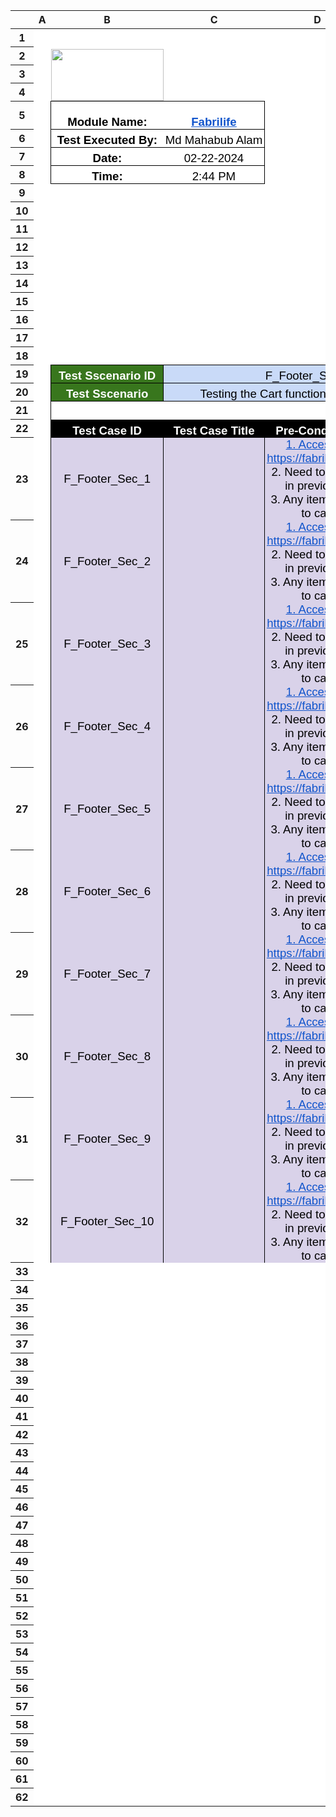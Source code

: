 <meta http-equiv="Content-Type" content="text/html; charset=utf-8"><link type="text/css" rel="stylesheet" href="resources/sheet.css" >
<style type="text/css">.ritz .waffle a { color: inherit; }.ritz .waffle .s13{border-bottom:1px SOLID #000000;border-right:1px SOLID #000000;background-color:#ffffff;text-align:center;font-weight:bold;color:#000000;font-family:'Arial';font-size:14pt;vertical-align:bottom;white-space:nowrap;direction:ltr;padding:0px 3px 0px 3px;}.ritz .waffle .s2{background-color:#ffffff;text-align:center;font-weight:bold;color:#ffffff;font-family:'Arial';font-size:14pt;vertical-align:bottom;white-space:nowrap;direction:ltr;padding:0px 3px 0px 3px;}.ritz .waffle .s17{border-right:1px SOLID #000000;background-color:#ffffff;text-align:center;color:#000000;font-family:'Arial';font-size:10pt;vertical-align:bottom;white-space:nowrap;direction:ltr;padding:0px 3px 0px 3px;}.ritz .waffle .s9{border-bottom:1px SOLID #000000;background-color:#ffffff;text-align:center;font-weight:bold;color:#000000;font-family:'Arial';font-size:14pt;vertical-align:bottom;white-space:nowrap;direction:ltr;padding:0px 3px 0px 3px;}.ritz .waffle .s6{border-bottom:1px SOLID #000000;background-color:#ffffff;text-align:center;color:#000000;font-family:'Arial';font-size:14pt;vertical-align:bottom;white-space:nowrap;direction:ltr;padding:0px 3px 0px 3px;}.ritz .waffle .s0{background-color:#ffffff;text-align:center;color:#000000;font-family:'Arial';font-size:14pt;vertical-align:middle;white-space:normal;overflow:hidden;word-wrap:break-word;direction:ltr;padding:0px 3px 0px 3px;}.ritz .waffle .s20{border-bottom:1px SOLID #000000;border-right:1px SOLID #000000;background-color:#38761d;text-align:center;font-weight:bold;color:#ffffff;font-family:'Arial';font-size:14pt;vertical-align:bottom;white-space:nowrap;direction:ltr;padding:0px 3px 0px 3px;}.ritz .waffle .s8{border-right:1px SOLID #000000;background-color:#ffffff;text-align:center;color:#000000;font-family:'Arial';font-size:14pt;vertical-align:middle;white-space:normal;overflow:hidden;word-wrap:break-word;direction:ltr;padding:0px 3px 0px 3px;}.ritz .waffle .s24{border-right:1px SOLID #000000;background-color:#d9ead3;text-align:center;font-weight:bold;color:#000000;font-family:'Arial';font-size:14pt;vertical-align:middle;white-space:normal;overflow:hidden;word-wrap:break-word;direction:ltr;padding:0px 3px 0px 3px;}.ritz .waffle .s12{border-bottom:1px SOLID #000000;border-right:1px SOLID #000000;background-color:#ffffff;text-align:center;font-weight:bold;color:#000000;font-family:'Arial';font-size:14pt;vertical-align:bottom;white-space:normal;overflow:hidden;word-wrap:break-word;direction:ltr;padding:0px 3px 0px 3px;}.ritz .waffle .s14{border-bottom:1px SOLID #000000;border-right:1px SOLID #000000;background-color:#ffffff;text-align:center;color:#000000;font-family:'Arial';font-size:14pt;vertical-align:bottom;white-space:nowrap;direction:ltr;padding:0px 3px 0px 3px;}.ritz .waffle .s23{border-right:1px SOLID #000000;background-color:#d9d2e9;text-align:center;color:#000000;font-family:'Arial';font-size:14pt;vertical-align:middle;white-space:normal;overflow:hidden;word-wrap:break-word;direction:ltr;padding:0px 3px 0px 3px;}.ritz .waffle .s3{background-color:#ffffff;text-align:center;font-weight:bold;color:#000000;font-family:'Arial';font-size:14pt;vertical-align:bottom;white-space:nowrap;direction:ltr;padding:0px 3px 0px 3px;}.ritz .waffle .s7{background-color:#ffffff;text-align:center;font-weight:bold;color:#ffffff;font-family:'Arial';font-size:14pt;vertical-align:middle;white-space:nowrap;direction:ltr;padding:0px 3px 0px 3px;}.ritz .waffle .s15{border-bottom:1px SOLID #000000;border-right:1px SOLID #000000;background-color:#00ff00;text-align:center;font-weight:bold;color:#000000;font-family:'Arial';font-size:14pt;vertical-align:bottom;white-space:nowrap;direction:ltr;padding:0px 3px 0px 3px;}.ritz .waffle .s18{background-color:#ffffff;text-align:center;color:#000000;font-family:'Arial';font-size:10pt;vertical-align:bottom;white-space:nowrap;direction:ltr;padding:0px 3px 0px 3px;}.ritz .waffle .s22{border-right:1px SOLID #000000;background-color:#000000;text-align:center;font-weight:bold;color:#ffffff;font-family:'Arial';font-size:14pt;vertical-align:bottom;white-space:nowrap;direction:ltr;padding:0px 3px 0px 3px;}.ritz .waffle .s5{background-color:#ffffff;text-align:center;color:#000000;font-family:'Arial';font-size:14pt;vertical-align:bottom;white-space:nowrap;direction:ltr;padding:0px 3px 0px 3px;}.ritz .waffle .s19{border-bottom:1px SOLID #000000;background-color:#ffffff;text-align:center;color:#000000;font-family:'Arial';font-size:10pt;vertical-align:bottom;white-space:nowrap;direction:ltr;padding:0px 3px 0px 3px;}.ritz .waffle .s11{border-right:1px SOLID #000000;background-color:#ffffff;text-align:center;color:#000000;font-family:'Arial';font-size:14pt;vertical-align:bottom;white-space:nowrap;direction:ltr;padding:0px 3px 0px 3px;}.ritz .waffle .s16{border-bottom:1px SOLID #000000;border-right:1px SOLID #000000;background-color:#e06666;text-align:center;font-weight:bold;color:#000000;font-family:'Arial';font-size:14pt;vertical-align:bottom;white-space:nowrap;direction:ltr;padding:0px 3px 0px 3px;}.ritz .waffle .s4{background-color:#ffffff;text-align:center;font-weight:bold;color:#000000;font-family:'Arial';font-size:14pt;vertical-align:middle;white-space:nowrap;direction:ltr;padding:0px 3px 0px 3px;}.ritz .waffle .s25{background-color:#ffffff;text-align:center;color:#000000;font-family:'Arial';font-size:14pt;vertical-align:middle;white-space:nowrap;direction:ltr;padding:0px 3px 0px 3px;}.ritz .waffle .s1{border-bottom:1px SOLID #000000;background-color:#ffffff;text-align:center;font-weight:bold;color:#ffffff;font-family:'Arial';font-size:14pt;vertical-align:bottom;white-space:nowrap;direction:ltr;padding:0;}.ritz .waffle .s21{border-bottom:1px SOLID #000000;border-right:1px SOLID #000000;background-color:#c9daf8;text-align:center;color:#000000;font-family:'Arial';font-size:14pt;vertical-align:bottom;white-space:nowrap;direction:ltr;padding:0px 3px 0px 3px;}.ritz .waffle .s10{border-bottom:1px SOLID #000000;border-right:1px SOLID #000000;background-color:#ffffff;text-align:center;font-weight:bold;text-decoration:underline;-webkit-text-decoration-skip:none;text-decoration-skip-ink:none;color:#1155cc;font-family:'Arial';font-size:14pt;vertical-align:bottom;white-space:nowrap;direction:ltr;padding:0px 3px 0px 3px;}</style><div class="ritz grid-container" dir="ltr"><table class="waffle" cellspacing="0" cellpadding="0"><thead><tr><th class="row-header freezebar-origin-ltr"></th><th id="1188619317C0" style="width:46px;" class="column-headers-background">A</th><th id="1188619317C1" style="width:180px;" class="column-headers-background">B</th><th id="1188619317C2" style="width:167px;" class="column-headers-background">C</th><th id="1188619317C3" style="width:178px;" class="column-headers-background">D</th><th id="1188619317C4" style="width:163px;" class="column-headers-background">E</th><th id="1188619317C5" style="width:281px;" class="column-headers-background">F</th><th id="1188619317C6" style="width:245px;" class="column-headers-background">G</th><th id="1188619317C7" style="width:176px;" class="column-headers-background">H</th><th id="1188619317C8" style="width:191px;" class="column-headers-background">I</th><th id="1188619317C9" style="width:262px;" class="column-headers-background">J</th><th id="1188619317C10" style="width:214px;" class="column-headers-background">K</th><th id="1188619317C11" style="width:100px;" class="column-headers-background">L</th><th id="1188619317C12" style="width:100px;" class="column-headers-background">M</th><th id="1188619317C13" style="width:100px;" class="column-headers-background">N</th><th id="1188619317C14" style="width:100px;" class="column-headers-background">O</th><th id="1188619317C15" style="width:100px;" class="column-headers-background">P</th><th id="1188619317C16" style="width:100px;" class="column-headers-background">Q</th><th id="1188619317C17" style="width:100px;" class="column-headers-background">R</th><th id="1188619317C18" style="width:100px;" class="column-headers-background">S</th><th id="1188619317C19" style="width:100px;" class="column-headers-background">T</th><th id="1188619317C20" style="width:100px;" class="column-headers-background">U</th><th id="1188619317C21" style="width:100px;" class="column-headers-background">V</th><th id="1188619317C22" style="width:100px;" class="column-headers-background">W</th><th id="1188619317C23" style="width:100px;" class="column-headers-background">X</th><th id="1188619317C24" style="width:100px;" class="column-headers-background">Y</th><th id="1188619317C25" style="width:100px;" class="column-headers-background">Z</th><th id="1188619317C26" style="width:100px;" class="column-headers-background">AA</th></tr></thead><tbody><tr style="height: 20px"><th id="1188619317R0" style="height: 20px;" class="row-headers-background"><div class="row-header-wrapper" style="line-height: 20px">1</div></th><td class="s0" dir="ltr"></td><td class="s1" rowspan="4"><div style="width:180px;height:83px;"><img src="https://lh7-us.googleusercontent.com/sheets/APBGjhbYfZPXf52iiLozAT8v-SNE7aSSDFVTdHa4XL5W-2D2sgN8UQ1hSgPFzzWQ5dbG-y3roO--RXDCZ9hVkIn3G-kylYTtsJLq2d20fHh1OcOY8Xbkgn1zbvi-YqFP4G_zrcrr50IrR1i5QcLi6wbAw-7mqO61SjsXBF8cA88YQ7JZBj3ESA6lblLsalNI56p7kuqvGWLmzeMU74kFGQ4AUbUQGIp6dVUoPwj9AEUVL-Oog32pynoI8RcvY2CVrBEE8448N2fWoq44kMStiIfzPteQoIzd3XSn-hQGbO1_Lp7ohBYTEV3_lfewYiJ07_M6P370wxV0YELZXwZLJlNKtGikN1jXJdBglFSiO7wy1oJNNJ1tNOf_-XqmW9j72XioFem2dybiO2yItWtmhJkAaVZ7x2TlerYW-VHlxKaf4Mg1FjjknGT8VnuphEg3owf_UNQj3Xtx4UFuQng1pcLCUEO6Flw3ijyq8293nxroGOC-eom2GXgyYnHeAXDuqt2lgT_IEq1JqhX7Kq78VS0nH3IAcSfPI6Ovm_KWfGdZFMeYiAiCa7s7X5_cRMRJ7WlWx2RgFFwY-0B8U1xVVrsK5RFhNwDMXNTERhn248697Pi_ITPF0BDQ8H2WHTAwdet7p5tEW_k3qgORkOMLRcUC8nJWIiISIcKn3_o8IHWAOPbvnvUX8HC-YXjLZgK8Gn2Ok1cyCIKGyI3Wud3N-HVy3G4mf6Z8mR5ITJYizVZdETzXma9mTjeiS2ZVhqd4Ku0ITYnf_XYY92xXc5rX6oO3CMgC283Ai_fJL7iaytCMlV5q-Micp1RIekw-mYK8AT1ifUF5qyPbmbQ9ieUxf23YrxtmSrOzaQ-LLM3-sYrGqhvO_8Si94HMqRjd08BcxBWJ4hGD2mZ3ziTVFr9-AtmVCOTogb1dKLyVUimI_P4DkRJ6Wmp_WcRHuATsmXW1zZjbitqyrdDW-Kl90fTGsMuOCPoO2AWy94P47OL4esAPMHYWKS7KaHzmLlEvAW1ar7ClSjpJNlDv__YLlQrEmrOOz_-Nd6oObTY0P99aWaRHyvFx5hU22mo0B6r8fwJZFLZa3kgY=w180-h83" style="width:inherit;height:inherit;object-fit:scale-down;object-position:center bottom;"/></div></td><td class="s2" colspan="2"></td><td class="s3"></td><td class="s3"></td><td class="s3"></td><td class="s3"></td><td class="s3"></td><td class="s4"></td><td class="s4"></td><td class="s3"></td><td class="s3"></td><td class="s3"></td><td class="s3"></td><td class="s3"></td><td class="s3"></td><td class="s3"></td><td class="s3"></td><td class="s3"></td><td class="s3"></td><td class="s3"></td><td class="s3"></td><td class="s3"></td><td class="s3"></td><td class="s3"></td><td class="s3"></td></tr><tr style="height: 20px"><th id="1188619317R1" style="height: 20px;" class="row-headers-background"><div class="row-header-wrapper" style="line-height: 20px">2</div></th><td class="s0" dir="ltr"></td><td class="s3" colspan="2"></td><td class="s3"></td><td class="s3"></td><td class="s3"></td><td class="s3"></td><td class="s3"></td><td class="s4"></td><td class="s4"></td><td class="s3"></td><td class="s3"></td><td class="s3"></td><td class="s3"></td><td class="s3"></td><td class="s3"></td><td class="s3"></td><td class="s3"></td><td class="s3"></td><td class="s3"></td><td class="s3"></td><td class="s3"></td><td class="s3"></td><td class="s3"></td><td class="s3"></td><td class="s3"></td></tr><tr style="height: 20px"><th id="1188619317R2" style="height: 20px;" class="row-headers-background"><div class="row-header-wrapper" style="line-height: 20px">3</div></th><td class="s0" dir="ltr"></td><td class="s5"></td><td class="s3"></td><td class="s3"></td><td class="s3"></td><td class="s3"></td><td class="s3"></td><td class="s3"></td><td class="s4"></td><td class="s4"></td><td class="s3"></td><td class="s3"></td><td class="s3"></td><td class="s3"></td><td class="s3"></td><td class="s3"></td><td class="s3"></td><td class="s3"></td><td class="s3"></td><td class="s3"></td><td class="s3"></td><td class="s3"></td><td class="s3"></td><td class="s3"></td><td class="s3"></td><td class="s3"></td></tr><tr style="height: 20px"><th id="1188619317R3" style="height: 20px;" class="row-headers-background"><div class="row-header-wrapper" style="line-height: 20px">4</div></th><td class="s0" dir="ltr"></td><td class="s6"></td><td class="s5"></td><td class="s6"></td><td class="s6"></td><td class="s5"></td><td class="s5"></td><td class="s5"></td><td class="s7"></td><td class="s7"></td><td class="s2"></td><td class="s2"></td><td class="s2"></td><td class="s2"></td><td class="s2"></td><td class="s2"></td><td class="s2"></td><td class="s2"></td><td class="s2"></td><td class="s2"></td><td class="s2"></td><td class="s2"></td><td class="s2"></td><td class="s2"></td><td class="s2"></td><td class="s2"></td></tr><tr style="height: 20px"><th id="1188619317R4" style="height: 20px;" class="row-headers-background"><div class="row-header-wrapper" style="line-height: 20px">5</div></th><td class="s8" dir="ltr"></td><td class="s9">Module Name:</td><td class="s10" dir="ltr"><a target="_blank" href="https://fabrilife.com/">Fabrilife</a></td><td class="s11"></td><td class="s12">Test case count: </td><td class="s13" dir="ltr">10</td><td class="s5"></td><td class="s5"></td><td class="s5"></td><td class="s4"></td><td class="s4"></td><td class="s3"></td><td class="s3"></td><td class="s3"></td><td class="s3"></td><td class="s3"></td><td class="s3"></td><td class="s3"></td><td class="s3"></td><td class="s3"></td><td class="s3"></td><td class="s3"></td><td class="s3"></td><td class="s3"></td><td class="s3"></td><td class="s3"></td><td class="s3"></td></tr><tr style="height: 20px"><th id="1188619317R5" style="height: 20px;" class="row-headers-background"><div class="row-header-wrapper" style="line-height: 20px">6</div></th><td class="s8" dir="ltr"></td><td class="s9">Test Executed By: </td><td class="s14">Md Mahabub Alam</td><td class="s11"></td><td class="s13">Pass: </td><td class="s15" dir="ltr">10</td><td class="s5"></td><td class="s5"></td><td class="s5"></td><td class="s4"></td><td class="s4"></td><td class="s3"></td><td class="s3"></td><td class="s3"></td><td class="s3"></td><td class="s3"></td><td class="s3"></td><td class="s3"></td><td class="s3"></td><td class="s3"></td><td class="s3"></td><td class="s3"></td><td class="s3"></td><td class="s3"></td><td class="s3"></td><td class="s3"></td><td class="s3"></td></tr><tr style="height: 20px"><th id="1188619317R6" style="height: 20px;" class="row-headers-background"><div class="row-header-wrapper" style="line-height: 20px">7</div></th><td class="s8" dir="ltr"></td><td class="s9">Date: </td><td class="s14" dir="ltr">02-22-2024</td><td class="s11"></td><td class="s13">Fail: </td><td class="s16" dir="ltr">0</td><td class="s5"></td><td class="s5"></td><td class="s5"></td><td class="s4"></td><td class="s4"></td><td class="s3"></td><td class="s3"></td><td class="s3"></td><td class="s3"></td><td class="s3"></td><td class="s3"></td><td class="s3"></td><td class="s3"></td><td class="s3"></td><td class="s3"></td><td class="s3"></td><td class="s3"></td><td class="s3"></td><td class="s3"></td><td class="s3"></td><td class="s3"></td></tr><tr style="height: 20px"><th id="1188619317R7" style="height: 20px;" class="row-headers-background"><div class="row-header-wrapper" style="line-height: 20px">8</div></th><td class="s8" dir="ltr"></td><td class="s9">Time:</td><td class="s14" dir="ltr">2:44 PM</td><td class="s17"></td><td class="s13">Major Error:</td><td class="s13" dir="ltr">0</td><td class="s5"></td><td class="s5"></td><td class="s5"></td><td class="s4"></td><td class="s4"></td><td class="s3"></td><td class="s3"></td><td class="s3"></td><td class="s3"></td><td class="s3"></td><td class="s3"></td><td class="s3"></td><td class="s3"></td><td class="s3"></td><td class="s3"></td><td class="s3"></td><td class="s3"></td><td class="s3"></td><td class="s3"></td><td class="s3"></td><td class="s3"></td></tr><tr style="height: 20px"><th id="1188619317R8" style="height: 20px;" class="row-headers-background"><div class="row-header-wrapper" style="line-height: 20px">9</div></th><td class="s0" dir="ltr"></td><td class="s18"></td><td class="s18"></td><td class="s11"></td><td class="s13">Minor Error</td><td class="s13" dir="ltr">0</td><td class="s5"></td><td class="s5"></td><td class="s5"></td><td class="s4"></td><td class="s4"></td><td class="s3"></td><td class="s3"></td><td class="s3"></td><td class="s3"></td><td class="s3"></td><td class="s3"></td><td class="s3"></td><td class="s3"></td><td class="s3"></td><td class="s3"></td><td class="s3"></td><td class="s3"></td><td class="s3"></td><td class="s3"></td><td class="s3"></td><td class="s3"></td></tr><tr style="height: 20px"><th id="1188619317R9" style="height: 20px;" class="row-headers-background"><div class="row-header-wrapper" style="line-height: 20px">10</div></th><td class="s0" dir="ltr"></td><td class="s18"></td><td class="s18"></td><td class="s5"></td><td class="s5"></td><td class="s5"></td><td class="s5"></td><td class="s5"></td><td class="s5"></td><td class="s4"></td><td class="s4"></td><td class="s3"></td><td class="s3"></td><td class="s3"></td><td class="s3"></td><td class="s3"></td><td class="s3"></td><td class="s3"></td><td class="s3"></td><td class="s3"></td><td class="s3"></td><td class="s3"></td><td class="s3"></td><td class="s3"></td><td class="s3"></td><td class="s3"></td><td class="s3"></td></tr><tr style="height: 20px"><th id="1188619317R10" style="height: 20px;" class="row-headers-background"><div class="row-header-wrapper" style="line-height: 20px">11</div></th><td class="s0" dir="ltr"></td><td class="s18"></td><td class="s18"></td><td class="s5"></td><td class="s5"></td><td class="s5"></td><td class="s5"></td><td class="s5"></td><td class="s5"></td><td class="s4"></td><td class="s4"></td><td class="s3"></td><td class="s3"></td><td class="s3"></td><td class="s3"></td><td class="s3"></td><td class="s3"></td><td class="s3"></td><td class="s3"></td><td class="s3"></td><td class="s3"></td><td class="s3"></td><td class="s3"></td><td class="s3"></td><td class="s3"></td><td class="s3"></td><td class="s3"></td></tr><tr style="height: 20px"><th id="1188619317R11" style="height: 20px;" class="row-headers-background"><div class="row-header-wrapper" style="line-height: 20px">12</div></th><td class="s0" dir="ltr"></td><td class="s5"></td><td class="s5"></td><td class="s5"></td><td class="s5"></td><td class="s5"></td><td class="s5"></td><td class="s5"></td><td class="s5"></td><td class="s4"></td><td class="s4"></td><td class="s3"></td><td class="s3"></td><td class="s3"></td><td class="s3"></td><td class="s3"></td><td class="s3"></td><td class="s3"></td><td class="s3"></td><td class="s3"></td><td class="s3"></td><td class="s3"></td><td class="s3"></td><td class="s3"></td><td class="s3"></td><td class="s3"></td><td class="s3"></td></tr><tr style="height: 20px"><th id="1188619317R12" style="height: 20px;" class="row-headers-background"><div class="row-header-wrapper" style="line-height: 20px">13</div></th><td class="s0" dir="ltr"></td><td class="s5"></td><td class="s5"></td><td class="s5"></td><td class="s5"></td><td class="s5"></td><td class="s5"></td><td class="s5"></td><td class="s5"></td><td class="s4" dir="ltr"></td><td class="s4"></td><td class="s3"></td><td class="s3"></td><td class="s3"></td><td class="s3"></td><td class="s3"></td><td class="s3"></td><td class="s3"></td><td class="s3"></td><td class="s3"></td><td class="s3"></td><td class="s3"></td><td class="s3"></td><td class="s3"></td><td class="s3"></td><td class="s3"></td><td class="s3"></td></tr><tr style="height: 20px"><th id="1188619317R13" style="height: 20px;" class="row-headers-background"><div class="row-header-wrapper" style="line-height: 20px">14</div></th><td class="s0" dir="ltr"></td><td class="s5"></td><td class="s5"></td><td class="s5"></td><td class="s5"></td><td class="s5"></td><td class="s5"></td><td class="s5"></td><td class="s5"></td><td class="s4" dir="ltr"></td><td class="s4"></td><td class="s3"></td><td class="s3"></td><td class="s3"></td><td class="s3"></td><td class="s3"></td><td class="s3"></td><td class="s3"></td><td class="s3"></td><td class="s3"></td><td class="s3"></td><td class="s3"></td><td class="s3"></td><td class="s3"></td><td class="s3"></td><td class="s3"></td><td class="s3"></td></tr><tr style="height: 20px"><th id="1188619317R14" style="height: 20px;" class="row-headers-background"><div class="row-header-wrapper" style="line-height: 20px">15</div></th><td class="s0" dir="ltr"></td><td class="s5"></td><td class="s5"></td><td class="s5"></td><td class="s5"></td><td class="s5"></td><td class="s5"></td><td class="s5"></td><td class="s5"></td><td class="s4" dir="ltr"></td><td class="s4"></td><td class="s3"></td><td class="s3"></td><td class="s3"></td><td class="s3"></td><td class="s3"></td><td class="s3"></td><td class="s3"></td><td class="s3"></td><td class="s3"></td><td class="s3"></td><td class="s3"></td><td class="s3"></td><td class="s3"></td><td class="s3"></td><td class="s3"></td><td class="s3"></td></tr><tr style="height: 20px"><th id="1188619317R15" style="height: 20px;" class="row-headers-background"><div class="row-header-wrapper" style="line-height: 20px">16</div></th><td class="s0" dir="ltr"></td><td class="s5"></td><td class="s5"></td><td class="s5"></td><td class="s5"></td><td class="s5"></td><td class="s5"></td><td class="s5"></td><td class="s5"></td><td class="s4" dir="ltr"></td><td class="s4"></td><td class="s3"></td><td class="s3"></td><td class="s3"></td><td class="s3"></td><td class="s3"></td><td class="s3"></td><td class="s3"></td><td class="s3"></td><td class="s3"></td><td class="s3"></td><td class="s3"></td><td class="s3"></td><td class="s3"></td><td class="s3"></td><td class="s3"></td><td class="s3"></td></tr><tr style="height: 20px"><th id="1188619317R16" style="height: 20px;" class="row-headers-background"><div class="row-header-wrapper" style="line-height: 20px">17</div></th><td class="s18"></td><td class="s18"></td><td class="s18"></td><td class="s18"></td><td class="s18"></td><td class="s18"></td><td class="s18"></td><td class="s18"></td><td class="s18"></td><td class="s4" dir="ltr"></td><td class="s4"></td><td class="s3"></td><td class="s3"></td><td class="s3"></td><td class="s3"></td><td class="s3"></td><td class="s3"></td><td class="s3"></td><td class="s3"></td><td class="s3"></td><td class="s3"></td><td class="s3"></td><td class="s3"></td><td class="s3"></td><td class="s3"></td><td class="s3"></td><td class="s3"></td></tr><tr style="height: 20px"><th id="1188619317R17" style="height: 20px;" class="row-headers-background"><div class="row-header-wrapper" style="line-height: 20px">18</div></th><td class="s18"></td><td class="s19"></td><td class="s19"></td><td class="s19"></td><td class="s19"></td><td class="s18"></td><td class="s18"></td><td class="s18"></td><td class="s18"></td><td class="s4" dir="ltr"></td><td class="s4"></td><td class="s3"></td><td class="s3"></td><td class="s3"></td><td class="s3"></td><td class="s3"></td><td class="s3"></td><td class="s3"></td><td class="s3"></td><td class="s3"></td><td class="s3"></td><td class="s3"></td><td class="s3"></td><td class="s3"></td><td class="s3"></td><td class="s3"></td><td class="s3"></td></tr><tr style="height: 20px"><th id="1188619317R18" style="height: 20px;" class="row-headers-background"><div class="row-header-wrapper" style="line-height: 20px">19</div></th><td class="s17"></td><td class="s20">Test Sscenario ID</td><td class="s21" dir="ltr" colspan="3">F_Footer_Sec</td><td class="s3"></td><td class="s3"></td><td class="s3"></td><td class="s3"></td><td class="s4" dir="ltr"></td><td class="s4"></td><td class="s3"></td><td class="s3"></td><td class="s3"></td><td class="s3"></td><td class="s3"></td><td class="s3"></td><td class="s3"></td><td class="s3"></td><td class="s3"></td><td class="s3"></td><td class="s3"></td><td class="s3"></td><td class="s3"></td><td class="s3"></td><td class="s3"></td><td class="s3"></td></tr><tr style="height: 20px"><th id="1188619317R19" style="height: 20px;" class="row-headers-background"><div class="row-header-wrapper" style="line-height: 20px">20</div></th><td class="s17"></td><td class="s20">Test Sscenario </td><td class="s21" dir="ltr" colspan="3">Testing the Cart functionality of Fabrilife</td><td class="s3"></td><td class="s3"></td><td class="s3"></td><td class="s3"></td><td class="s4" dir="ltr"></td><td class="s4"></td><td class="s3"></td><td class="s3"></td><td class="s3"></td><td class="s3"></td><td class="s3"></td><td class="s3"></td><td class="s3"></td><td class="s3"></td><td class="s3"></td><td class="s3"></td><td class="s3"></td><td class="s3"></td><td class="s3"></td><td class="s3"></td><td class="s3"></td><td class="s3"></td></tr><tr style="height: 20px"><th id="1188619317R20" style="height: 20px;" class="row-headers-background"><div class="row-header-wrapper" style="line-height: 20px">21</div></th><td class="s17"></td><td class="s2"></td><td class="s3"></td><td class="s3"></td><td class="s3"></td><td class="s3"></td><td class="s3"></td><td class="s3"></td><td class="s3"></td><td class="s4" dir="ltr"></td><td class="s4"></td><td class="s3"></td><td class="s3"></td><td class="s3"></td><td class="s3"></td><td class="s3"></td><td class="s3"></td><td class="s3"></td><td class="s3"></td><td class="s3"></td><td class="s3"></td><td class="s3"></td><td class="s3"></td><td class="s3"></td><td class="s3"></td><td class="s3"></td><td class="s3"></td></tr><tr style="height: 20px"><th id="1188619317R21" style="height: 20px;" class="row-headers-background"><div class="row-header-wrapper" style="line-height: 20px">22</div></th><td class="s17"></td><td class="s22">Test Case ID</td><td class="s22" dir="ltr">Test Case Title</td><td class="s22">Pre-Conditions</td><td class="s22">Test Data</td><td class="s22">Steps</td><td class="s22">Expected Result</td><td class="s22">Actual Result</td><td class="s22">Test Result</td><td class="s4" dir="ltr"></td><td class="s0"></td><td class="s0"></td><td class="s0"></td><td class="s0"></td><td class="s0"></td><td class="s0"></td><td class="s0"></td><td class="s0"></td><td class="s0"></td><td class="s0"></td><td class="s0"></td><td class="s0"></td><td class="s0"></td><td class="s0"></td><td class="s0"></td><td class="s0"></td><td class="s0"></td></tr><tr style="height: 20px"><th id="1188619317R22" style="height: 20px;" class="row-headers-background"><div class="row-header-wrapper" style="line-height: 20px">23</div></th><td class="s17"></td><td class="s23" dir="ltr">F_Footer_Sec_1</td><td class="s23" dir="ltr"></td><td class="s23" dir="ltr"><span style="text-decoration:underline;-webkit-text-decoration-skip:none;text-decoration-skip-ink:none;color:#1155cc;"><a target="_blank" href="https://fabrilife.com/">1. Access to https://fabrilife.com/</a></span><br>2. Need to logged in previously<br>3. Any item added to cart</td><td class="s23" dir="ltr"></td><td class="s23" dir="ltr"></td><td class="s23" dir="ltr"></td><td class="s23" dir="ltr">As Expected result </td><td class="s24">Pass</td><td class="s4" dir="ltr"></td><td class="s4" dir="ltr"></td><td class="s3"></td><td class="s3"></td><td class="s3"></td><td class="s3"></td><td class="s3"></td><td class="s3"></td><td class="s3"></td><td class="s3"></td><td class="s3"></td><td class="s3"></td><td class="s3"></td><td class="s3"></td><td class="s3"></td><td class="s3"></td><td class="s3"></td><td class="s3"></td></tr><tr style="height: 19px"><th id="1188619317R23" style="height: 19px;" class="row-headers-background"><div class="row-header-wrapper" style="line-height: 19px">24</div></th><td class="s17"></td><td class="s23" dir="ltr">F_Footer_Sec_2</td><td class="s23" dir="ltr"></td><td class="s23" dir="ltr"><span style="text-decoration:underline;-webkit-text-decoration-skip:none;text-decoration-skip-ink:none;color:#1155cc;"><a target="_blank" href="https://fabrilife.com/">1. Access to https://fabrilife.com/</a></span><br>2. Need to logged in previously<br>3. Any item added to cart</td><td class="s23" dir="ltr"></td><td class="s23" dir="ltr"></td><td class="s23" dir="ltr"></td><td class="s23" dir="ltr">As Expected result </td><td class="s24">Pass</td><td class="s4" dir="ltr"></td><td class="s25" dir="ltr"></td><td class="s18"></td><td class="s18"></td><td class="s18"></td><td class="s18"></td><td class="s18"></td><td class="s18"></td><td class="s18"></td><td class="s18"></td><td class="s18"></td><td class="s18"></td><td class="s18"></td><td class="s18"></td><td class="s18"></td><td class="s18"></td><td class="s18"></td><td class="s18"></td></tr><tr style="height: 20px"><th id="1188619317R24" style="height: 20px;" class="row-headers-background"><div class="row-header-wrapper" style="line-height: 20px">25</div></th><td class="s17"></td><td class="s23" dir="ltr">F_Footer_Sec_3</td><td class="s23" dir="ltr"></td><td class="s23" dir="ltr"><span style="text-decoration:underline;-webkit-text-decoration-skip:none;text-decoration-skip-ink:none;color:#1155cc;"><a target="_blank" href="https://fabrilife.com/">1. Access to https://fabrilife.com/</a></span><br>2. Need to logged in previously<br>3. Any item added to cart</td><td class="s23" dir="ltr"></td><td class="s23" dir="ltr"></td><td class="s23" dir="ltr"></td><td class="s23" dir="ltr">As Expected result </td><td class="s24">Pass</td><td class="s4" dir="ltr"></td><td class="s4" dir="ltr"></td><td class="s3"></td><td class="s3"></td><td class="s3"></td><td class="s3"></td><td class="s3"></td><td class="s3"></td><td class="s3"></td><td class="s3"></td><td class="s3"></td><td class="s3"></td><td class="s3"></td><td class="s3"></td><td class="s3"></td><td class="s3"></td><td class="s3"></td><td class="s3"></td></tr><tr style="height: 20px"><th id="1188619317R25" style="height: 20px;" class="row-headers-background"><div class="row-header-wrapper" style="line-height: 20px">26</div></th><td class="s17"></td><td class="s23" dir="ltr">F_Footer_Sec_4</td><td class="s23" dir="ltr"></td><td class="s23" dir="ltr"><span style="text-decoration:underline;-webkit-text-decoration-skip:none;text-decoration-skip-ink:none;color:#1155cc;"><a target="_blank" href="https://fabrilife.com/">1. Access to https://fabrilife.com/</a></span><br>2. Need to logged in previously<br>3. Any item added to cart</td><td class="s23" dir="ltr"></td><td class="s23" dir="ltr"></td><td class="s23" dir="ltr"></td><td class="s23" dir="ltr">As Expected result </td><td class="s24">Pass</td><td class="s4" dir="ltr"></td><td class="s4" dir="ltr"></td><td class="s3"></td><td class="s3"></td><td class="s3"></td><td class="s3"></td><td class="s3"></td><td class="s3"></td><td class="s3"></td><td class="s3"></td><td class="s3"></td><td class="s3"></td><td class="s3"></td><td class="s3"></td><td class="s3"></td><td class="s3"></td><td class="s3"></td><td class="s3"></td></tr><tr style="height: 20px"><th id="1188619317R26" style="height: 20px;" class="row-headers-background"><div class="row-header-wrapper" style="line-height: 20px">27</div></th><td class="s17"></td><td class="s23" dir="ltr">F_Footer_Sec_5</td><td class="s23" dir="ltr"></td><td class="s23" dir="ltr"><span style="text-decoration:underline;-webkit-text-decoration-skip:none;text-decoration-skip-ink:none;color:#1155cc;"><a target="_blank" href="https://fabrilife.com/">1. Access to https://fabrilife.com/</a></span><br>2. Need to logged in previously<br>3. Any item added to cart</td><td class="s23" dir="ltr"></td><td class="s23" dir="ltr"></td><td class="s23" dir="ltr"></td><td class="s23" dir="ltr">As Expected result </td><td class="s24">Pass</td><td class="s4" dir="ltr"></td><td class="s4" dir="ltr"></td><td class="s3"></td><td class="s3"></td><td class="s3"></td><td class="s3"></td><td class="s3"></td><td class="s3"></td><td class="s3"></td><td class="s3"></td><td class="s3"></td><td class="s3"></td><td class="s3"></td><td class="s3"></td><td class="s3"></td><td class="s3"></td><td class="s3"></td><td class="s3"></td></tr><tr style="height: 20px"><th id="1188619317R27" style="height: 20px;" class="row-headers-background"><div class="row-header-wrapper" style="line-height: 20px">28</div></th><td class="s17"></td><td class="s23" dir="ltr">F_Footer_Sec_6</td><td class="s23" dir="ltr"></td><td class="s23" dir="ltr"><span style="text-decoration:underline;-webkit-text-decoration-skip:none;text-decoration-skip-ink:none;color:#1155cc;"><a target="_blank" href="https://fabrilife.com/">1. Access to https://fabrilife.com/</a></span><br>2. Need to logged in previously<br>3. Any item added to cart</td><td class="s23" dir="ltr"></td><td class="s23" dir="ltr"></td><td class="s23" dir="ltr"></td><td class="s23" dir="ltr">As Expected result </td><td class="s24">Pass</td><td class="s4" dir="ltr"></td><td class="s4" dir="ltr"></td><td class="s2" colspan="3"></td><td class="s3"></td><td class="s3"></td><td class="s3"></td><td class="s3"></td><td class="s3"></td><td class="s3"></td><td class="s3"></td><td class="s3"></td><td class="s3"></td><td class="s3"></td><td class="s3"></td><td class="s3"></td><td class="s3"></td></tr><tr style="height: 20px"><th id="1188619317R28" style="height: 20px;" class="row-headers-background"><div class="row-header-wrapper" style="line-height: 20px">29</div></th><td class="s17"></td><td class="s23" dir="ltr">F_Footer_Sec_7</td><td class="s23" dir="ltr"></td><td class="s23" dir="ltr"><span style="text-decoration:underline;-webkit-text-decoration-skip:none;text-decoration-skip-ink:none;color:#1155cc;"><a target="_blank" href="https://fabrilife.com/">1. Access to https://fabrilife.com/</a></span><br>2. Need to logged in previously<br>3. Any item added to cart</td><td class="s23" dir="ltr"></td><td class="s23" dir="ltr"></td><td class="s23" dir="ltr"></td><td class="s23" dir="ltr">As Expected result </td><td class="s24">Pass</td><td class="s4" dir="ltr"></td><td class="s4" dir="ltr"></td><td class="s3"></td><td class="s3"></td><td class="s3"></td><td class="s3"></td><td class="s3"></td><td class="s3"></td><td class="s3"></td><td class="s3"></td><td class="s3"></td><td class="s3"></td><td class="s3"></td><td class="s3"></td><td class="s3"></td><td class="s3"></td><td class="s3"></td><td class="s3"></td></tr><tr style="height: 20px"><th id="1188619317R29" style="height: 20px;" class="row-headers-background"><div class="row-header-wrapper" style="line-height: 20px">30</div></th><td class="s8" dir="ltr"></td><td class="s23" dir="ltr">F_Footer_Sec_8</td><td class="s23" dir="ltr"></td><td class="s23" dir="ltr"><span style="text-decoration:underline;-webkit-text-decoration-skip:none;text-decoration-skip-ink:none;color:#1155cc;"><a target="_blank" href="https://fabrilife.com/">1. Access to https://fabrilife.com/</a></span><br>2. Need to logged in previously<br>3. Any item added to cart</td><td class="s23" dir="ltr"></td><td class="s23" dir="ltr"></td><td class="s23" dir="ltr"></td><td class="s23" dir="ltr">As Expected result </td><td class="s24">Pass</td><td class="s4" dir="ltr"></td><td class="s4" dir="ltr"></td><td class="s3"></td><td class="s3"></td><td class="s3"></td><td class="s3"></td><td class="s3"></td><td class="s3"></td><td class="s3"></td><td class="s3"></td><td class="s3"></td><td class="s3"></td><td class="s3"></td><td class="s3"></td><td class="s3"></td><td class="s3"></td><td class="s3"></td><td class="s3"></td></tr><tr style="height: 20px"><th id="1188619317R30" style="height: 20px;" class="row-headers-background"><div class="row-header-wrapper" style="line-height: 20px">31</div></th><td class="s8" dir="ltr"></td><td class="s23" dir="ltr">F_Footer_Sec_9</td><td class="s23" dir="ltr"></td><td class="s23" dir="ltr"><span style="text-decoration:underline;-webkit-text-decoration-skip:none;text-decoration-skip-ink:none;color:#1155cc;"><a target="_blank" href="https://fabrilife.com/">1. Access to https://fabrilife.com/</a></span><br>2. Need to logged in previously<br>3. Any item added to cart</td><td class="s23" dir="ltr"></td><td class="s23" dir="ltr"></td><td class="s23" dir="ltr"></td><td class="s23" dir="ltr">As Expected result </td><td class="s24">Pass</td><td class="s4" dir="ltr"></td><td class="s4" dir="ltr"></td><td class="s3"></td><td class="s3"></td><td class="s3"></td><td class="s3"></td><td class="s3"></td><td class="s3"></td><td class="s3"></td><td class="s3"></td><td class="s3"></td><td class="s3"></td><td class="s3"></td><td class="s3"></td><td class="s3"></td><td class="s3"></td><td class="s3"></td><td class="s3"></td></tr><tr style="height: 20px"><th id="1188619317R31" style="height: 20px;" class="row-headers-background"><div class="row-header-wrapper" style="line-height: 20px">32</div></th><td class="s17"></td><td class="s23" dir="ltr">F_Footer_Sec_10</td><td class="s23" dir="ltr"></td><td class="s23" dir="ltr"><span style="text-decoration:underline;-webkit-text-decoration-skip:none;text-decoration-skip-ink:none;color:#1155cc;"><a target="_blank" href="https://fabrilife.com/">1. Access to https://fabrilife.com/</a></span><br>2. Need to logged in previously<br>3. Any item added to cart</td><td class="s23" dir="ltr"></td><td class="s23" dir="ltr"></td><td class="s23" dir="ltr"></td><td class="s23" dir="ltr">As Expected result </td><td class="s24">Pass</td><td class="s4" dir="ltr"></td><td class="s4" dir="ltr"></td><td class="s3"></td><td class="s3"></td><td class="s3"></td><td class="s3"></td><td class="s3"></td><td class="s3"></td><td class="s3"></td><td class="s3"></td><td class="s3"></td><td class="s3"></td><td class="s3"></td><td class="s3"></td><td class="s3"></td><td class="s3"></td><td class="s3"></td><td class="s3"></td></tr><tr style="height: 20px"><th id="1188619317R32" style="height: 20px;" class="row-headers-background"><div class="row-header-wrapper" style="line-height: 20px">33</div></th><td class="s18"></td><td class="s18"></td><td class="s18"></td><td class="s18"></td><td class="s18"></td><td class="s18"></td><td class="s18"></td><td class="s18"></td><td class="s18"></td><td class="s18"></td><td class="s25"></td><td class="s3"></td><td class="s3"></td><td class="s3"></td><td class="s3"></td><td class="s3"></td><td class="s3"></td><td class="s3"></td><td class="s3"></td><td class="s3"></td><td class="s3"></td><td class="s3"></td><td class="s3"></td><td class="s3"></td><td class="s3"></td><td class="s3"></td><td class="s3"></td></tr><tr style="height: 20px"><th id="1188619317R33" style="height: 20px;" class="row-headers-background"><div class="row-header-wrapper" style="line-height: 20px">34</div></th><td class="s18"></td><td class="s18"></td><td class="s18"></td><td class="s18"></td><td class="s18"></td><td class="s18"></td><td class="s18"></td><td class="s18"></td><td class="s18"></td><td class="s18"></td><td class="s25"></td><td class="s3"></td><td class="s3"></td><td class="s3"></td><td class="s3"></td><td class="s3"></td><td class="s3"></td><td class="s3"></td><td class="s3"></td><td class="s3"></td><td class="s3"></td><td class="s3"></td><td class="s3"></td><td class="s3"></td><td class="s3"></td><td class="s3"></td><td class="s3"></td></tr><tr style="height: 20px"><th id="1188619317R34" style="height: 20px;" class="row-headers-background"><div class="row-header-wrapper" style="line-height: 20px">35</div></th><td class="s18"></td><td class="s18"></td><td class="s18"></td><td class="s18"></td><td class="s18"></td><td class="s18"></td><td class="s18"></td><td class="s18"></td><td class="s18"></td><td class="s18"></td><td class="s25"></td><td class="s3"></td><td class="s3"></td><td class="s3"></td><td class="s3"></td><td class="s3"></td><td class="s3"></td><td class="s3"></td><td class="s3"></td><td class="s3"></td><td class="s3"></td><td class="s3"></td><td class="s3"></td><td class="s3"></td><td class="s3"></td><td class="s3"></td><td class="s3"></td></tr><tr style="height: 20px"><th id="1188619317R35" style="height: 20px;" class="row-headers-background"><div class="row-header-wrapper" style="line-height: 20px">36</div></th><td class="s18"></td><td class="s18"></td><td class="s18"></td><td class="s18"></td><td class="s18"></td><td class="s18"></td><td class="s18"></td><td class="s18"></td><td class="s18"></td><td class="s18"></td><td class="s25"></td><td class="s3"></td><td class="s3"></td><td class="s3"></td><td class="s3"></td><td class="s3"></td><td class="s3"></td><td class="s3"></td><td class="s3"></td><td class="s3"></td><td class="s3"></td><td class="s3"></td><td class="s3"></td><td class="s3"></td><td class="s3"></td><td class="s3"></td><td class="s3"></td></tr><tr style="height: 20px"><th id="1188619317R36" style="height: 20px;" class="row-headers-background"><div class="row-header-wrapper" style="line-height: 20px">37</div></th><td class="s18"></td><td class="s18"></td><td class="s18"></td><td class="s18"></td><td class="s18"></td><td class="s18"></td><td class="s18"></td><td class="s18"></td><td class="s18"></td><td class="s18"></td><td class="s25"></td><td class="s3"></td><td class="s3"></td><td class="s3"></td><td class="s3"></td><td class="s3"></td><td class="s3"></td><td class="s3"></td><td class="s3"></td><td class="s3"></td><td class="s3"></td><td class="s3"></td><td class="s3"></td><td class="s3"></td><td class="s3"></td><td class="s3"></td><td class="s3"></td></tr><tr style="height: 20px"><th id="1188619317R37" style="height: 20px;" class="row-headers-background"><div class="row-header-wrapper" style="line-height: 20px">38</div></th><td class="s18"></td><td class="s18"></td><td class="s18"></td><td class="s18"></td><td class="s18"></td><td class="s18"></td><td class="s18"></td><td class="s18"></td><td class="s18"></td><td class="s18"></td><td class="s25"></td><td class="s3"></td><td class="s3"></td><td class="s3"></td><td class="s3"></td><td class="s3"></td><td class="s3"></td><td class="s3"></td><td class="s3"></td><td class="s3"></td><td class="s3"></td><td class="s3"></td><td class="s3"></td><td class="s3"></td><td class="s3"></td><td class="s3"></td><td class="s3"></td></tr><tr style="height: 20px"><th id="1188619317R38" style="height: 20px;" class="row-headers-background"><div class="row-header-wrapper" style="line-height: 20px">39</div></th><td class="s18"></td><td class="s18"></td><td class="s18"></td><td class="s18"></td><td class="s18"></td><td class="s18"></td><td class="s18"></td><td class="s18"></td><td class="s18"></td><td class="s18"></td><td class="s25"></td><td class="s3"></td><td class="s3"></td><td class="s3"></td><td class="s3"></td><td class="s3"></td><td class="s3"></td><td class="s3"></td><td class="s3"></td><td class="s3"></td><td class="s3"></td><td class="s3"></td><td class="s3"></td><td class="s3"></td><td class="s3"></td><td class="s3"></td><td class="s3"></td></tr><tr style="height: 20px"><th id="1188619317R39" style="height: 20px;" class="row-headers-background"><div class="row-header-wrapper" style="line-height: 20px">40</div></th><td class="s18"></td><td class="s18"></td><td class="s18"></td><td class="s18"></td><td class="s18"></td><td class="s18"></td><td class="s18"></td><td class="s18"></td><td class="s18"></td><td class="s18"></td><td class="s25"></td><td class="s3"></td><td class="s3"></td><td class="s3"></td><td class="s3"></td><td class="s3"></td><td class="s3"></td><td class="s3"></td><td class="s3"></td><td class="s3"></td><td class="s3"></td><td class="s3"></td><td class="s3"></td><td class="s3"></td><td class="s3"></td><td class="s3"></td><td class="s3"></td></tr><tr style="height: 20px"><th id="1188619317R40" style="height: 20px;" class="row-headers-background"><div class="row-header-wrapper" style="line-height: 20px">41</div></th><td class="s18"></td><td class="s18"></td><td class="s18"></td><td class="s18"></td><td class="s18"></td><td class="s18"></td><td class="s18"></td><td class="s18"></td><td class="s18"></td><td class="s18"></td><td class="s25"></td><td class="s3"></td><td class="s3"></td><td class="s3"></td><td class="s3"></td><td class="s3"></td><td class="s3"></td><td class="s3"></td><td class="s3"></td><td class="s3"></td><td class="s3"></td><td class="s3"></td><td class="s3"></td><td class="s3"></td><td class="s3"></td><td class="s3"></td><td class="s3"></td></tr><tr style="height: 20px"><th id="1188619317R41" style="height: 20px;" class="row-headers-background"><div class="row-header-wrapper" style="line-height: 20px">42</div></th><td class="s18"></td><td class="s18"></td><td class="s18"></td><td class="s18"></td><td class="s18"></td><td class="s18"></td><td class="s18"></td><td class="s18"></td><td class="s18"></td><td class="s18"></td><td class="s25"></td><td class="s3"></td><td class="s3"></td><td class="s3"></td><td class="s3"></td><td class="s3"></td><td class="s3"></td><td class="s3"></td><td class="s3"></td><td class="s3"></td><td class="s3"></td><td class="s3"></td><td class="s3"></td><td class="s3"></td><td class="s3"></td><td class="s3"></td><td class="s3"></td></tr><tr style="height: 20px"><th id="1188619317R42" style="height: 20px;" class="row-headers-background"><div class="row-header-wrapper" style="line-height: 20px">43</div></th><td class="s18"></td><td class="s18"></td><td class="s18"></td><td class="s18"></td><td class="s18"></td><td class="s18"></td><td class="s18"></td><td class="s18"></td><td class="s18"></td><td class="s18"></td><td class="s25"></td><td class="s3"></td><td class="s3"></td><td class="s3"></td><td class="s3"></td><td class="s3"></td><td class="s3"></td><td class="s3"></td><td class="s3"></td><td class="s3"></td><td class="s3"></td><td class="s3"></td><td class="s3"></td><td class="s3"></td><td class="s3"></td><td class="s3"></td><td class="s3"></td></tr><tr style="height: 20px"><th id="1188619317R43" style="height: 20px;" class="row-headers-background"><div class="row-header-wrapper" style="line-height: 20px">44</div></th><td class="s18"></td><td class="s18"></td><td class="s18"></td><td class="s18"></td><td class="s18"></td><td class="s18"></td><td class="s18"></td><td class="s18"></td><td class="s18"></td><td class="s18"></td><td class="s25"></td><td class="s3"></td><td class="s3"></td><td class="s3"></td><td class="s3"></td><td class="s3"></td><td class="s3"></td><td class="s3"></td><td class="s3"></td><td class="s3"></td><td class="s3"></td><td class="s3"></td><td class="s3"></td><td class="s3"></td><td class="s3"></td><td class="s3"></td><td class="s3"></td></tr><tr style="height: 20px"><th id="1188619317R44" style="height: 20px;" class="row-headers-background"><div class="row-header-wrapper" style="line-height: 20px">45</div></th><td class="s18"></td><td class="s18"></td><td class="s18"></td><td class="s18"></td><td class="s18"></td><td class="s18"></td><td class="s18"></td><td class="s18"></td><td class="s18"></td><td class="s18"></td><td class="s25"></td><td class="s3"></td><td class="s3"></td><td class="s3"></td><td class="s3"></td><td class="s3"></td><td class="s3"></td><td class="s3"></td><td class="s3"></td><td class="s3"></td><td class="s3"></td><td class="s3"></td><td class="s3"></td><td class="s3"></td><td class="s3"></td><td class="s3"></td><td class="s3"></td></tr><tr style="height: 20px"><th id="1188619317R45" style="height: 20px;" class="row-headers-background"><div class="row-header-wrapper" style="line-height: 20px">46</div></th><td class="s18"></td><td class="s18"></td><td class="s18"></td><td class="s18"></td><td class="s18"></td><td class="s18"></td><td class="s18"></td><td class="s18"></td><td class="s18"></td><td class="s18"></td><td class="s25"></td><td class="s3"></td><td class="s3"></td><td class="s3"></td><td class="s3"></td><td class="s3"></td><td class="s3"></td><td class="s3"></td><td class="s3"></td><td class="s3"></td><td class="s3"></td><td class="s3"></td><td class="s3"></td><td class="s3"></td><td class="s3"></td><td class="s3"></td><td class="s3"></td></tr><tr style="height: 20px"><th id="1188619317R46" style="height: 20px;" class="row-headers-background"><div class="row-header-wrapper" style="line-height: 20px">47</div></th><td class="s0" dir="ltr"></td><td class="s3"></td><td class="s3"></td><td class="s3"></td><td class="s3"></td><td class="s3"></td><td class="s3"></td><td class="s3"></td><td class="s3"></td><td class="s4"></td><td class="s4"></td><td class="s3"></td><td class="s3"></td><td class="s3"></td><td class="s3"></td><td class="s3"></td><td class="s3"></td><td class="s3"></td><td class="s3"></td><td class="s3"></td><td class="s3"></td><td class="s3"></td><td class="s3"></td><td class="s3"></td><td class="s3"></td><td class="s3"></td><td class="s3"></td></tr><tr style="height: 20px"><th id="1188619317R47" style="height: 20px;" class="row-headers-background"><div class="row-header-wrapper" style="line-height: 20px">48</div></th><td class="s0" dir="ltr"></td><td class="s3"></td><td class="s3"></td><td class="s3"></td><td class="s3"></td><td class="s3"></td><td class="s3"></td><td class="s3"></td><td class="s3"></td><td class="s4"></td><td class="s4"></td><td class="s3"></td><td class="s3"></td><td class="s3"></td><td class="s3"></td><td class="s3"></td><td class="s3"></td><td class="s3"></td><td class="s3"></td><td class="s3"></td><td class="s3"></td><td class="s3"></td><td class="s3"></td><td class="s3"></td><td class="s3"></td><td class="s3"></td><td class="s3"></td></tr><tr style="height: 20px"><th id="1188619317R48" style="height: 20px;" class="row-headers-background"><div class="row-header-wrapper" style="line-height: 20px">49</div></th><td class="s0" dir="ltr"></td><td class="s3"></td><td class="s3"></td><td class="s3"></td><td class="s3"></td><td class="s3"></td><td class="s3"></td><td class="s3"></td><td class="s3"></td><td class="s4"></td><td class="s4"></td><td class="s3"></td><td class="s3"></td><td class="s3"></td><td class="s3"></td><td class="s3"></td><td class="s3"></td><td class="s3"></td><td class="s3"></td><td class="s3"></td><td class="s3"></td><td class="s3"></td><td class="s3"></td><td class="s3"></td><td class="s3"></td><td class="s3"></td><td class="s3"></td></tr><tr style="height: 20px"><th id="1188619317R49" style="height: 20px;" class="row-headers-background"><div class="row-header-wrapper" style="line-height: 20px">50</div></th><td class="s18"></td><td class="s18"></td><td class="s18"></td><td class="s18"></td><td class="s18"></td><td class="s18"></td><td class="s18"></td><td class="s18"></td><td class="s18"></td><td class="s4"></td><td class="s4"></td><td class="s3"></td><td class="s3"></td><td class="s3"></td><td class="s3"></td><td class="s3"></td><td class="s3"></td><td class="s3"></td><td class="s3"></td><td class="s3"></td><td class="s3"></td><td class="s3"></td><td class="s3"></td><td class="s3"></td><td class="s3"></td><td class="s3"></td><td class="s3"></td></tr><tr style="height: 20px"><th id="1188619317R50" style="height: 20px;" class="row-headers-background"><div class="row-header-wrapper" style="line-height: 20px">51</div></th><td class="s18"></td><td class="s18"></td><td class="s18"></td><td class="s18"></td><td class="s18"></td><td class="s18"></td><td class="s18"></td><td class="s18"></td><td class="s18"></td><td class="s4"></td><td class="s4"></td><td class="s3"></td><td class="s3"></td><td class="s3"></td><td class="s3"></td><td class="s3"></td><td class="s3"></td><td class="s3"></td><td class="s3"></td><td class="s3"></td><td class="s3"></td><td class="s3"></td><td class="s3"></td><td class="s3"></td><td class="s3"></td><td class="s3"></td><td class="s3"></td></tr><tr style="height: 20px"><th id="1188619317R51" style="height: 20px;" class="row-headers-background"><div class="row-header-wrapper" style="line-height: 20px">52</div></th><td class="s18"></td><td class="s18"></td><td class="s18"></td><td class="s18"></td><td class="s18"></td><td class="s18"></td><td class="s18"></td><td class="s18"></td><td class="s18"></td><td class="s4"></td><td class="s4"></td><td class="s3"></td><td class="s3"></td><td class="s3"></td><td class="s3"></td><td class="s3"></td><td class="s3"></td><td class="s3"></td><td class="s3"></td><td class="s3"></td><td class="s3"></td><td class="s3"></td><td class="s3"></td><td class="s3"></td><td class="s3"></td><td class="s3"></td><td class="s3"></td></tr><tr style="height: 20px"><th id="1188619317R52" style="height: 20px;" class="row-headers-background"><div class="row-header-wrapper" style="line-height: 20px">53</div></th><td class="s18"></td><td class="s18"></td><td class="s18"></td><td class="s18"></td><td class="s18"></td><td class="s18"></td><td class="s18"></td><td class="s18"></td><td class="s18"></td><td class="s4"></td><td class="s4"></td><td class="s3"></td><td class="s3"></td><td class="s3"></td><td class="s3"></td><td class="s3"></td><td class="s3"></td><td class="s3"></td><td class="s3"></td><td class="s3"></td><td class="s3"></td><td class="s3"></td><td class="s3"></td><td class="s3"></td><td class="s3"></td><td class="s3"></td><td class="s3"></td></tr><tr style="height: 20px"><th id="1188619317R53" style="height: 20px;" class="row-headers-background"><div class="row-header-wrapper" style="line-height: 20px">54</div></th><td class="s18"></td><td class="s18"></td><td class="s18"></td><td class="s18"></td><td class="s18"></td><td class="s18"></td><td class="s18"></td><td class="s18"></td><td class="s18"></td><td class="s4"></td><td class="s4"></td><td class="s3"></td><td class="s3"></td><td class="s3"></td><td class="s3"></td><td class="s3"></td><td class="s3"></td><td class="s3"></td><td class="s3"></td><td class="s3"></td><td class="s3"></td><td class="s3"></td><td class="s3"></td><td class="s3"></td><td class="s3"></td><td class="s3"></td><td class="s3"></td></tr><tr style="height: 20px"><th id="1188619317R54" style="height: 20px;" class="row-headers-background"><div class="row-header-wrapper" style="line-height: 20px">55</div></th><td class="s0" dir="ltr"></td><td class="s3"></td><td class="s3"></td><td class="s3"></td><td class="s3"></td><td class="s3"></td><td class="s3"></td><td class="s3"></td><td class="s3"></td><td class="s4"></td><td class="s4"></td><td class="s3"></td><td class="s3"></td><td class="s3"></td><td class="s3"></td><td class="s3"></td><td class="s3"></td><td class="s3"></td><td class="s3"></td><td class="s3"></td><td class="s3"></td><td class="s3"></td><td class="s3"></td><td class="s3"></td><td class="s3"></td><td class="s3"></td><td class="s3"></td></tr><tr style="height: 20px"><th id="1188619317R55" style="height: 20px;" class="row-headers-background"><div class="row-header-wrapper" style="line-height: 20px">56</div></th><td class="s0" dir="ltr"></td><td class="s3"></td><td class="s3"></td><td class="s3"></td><td class="s3"></td><td class="s3"></td><td class="s3"></td><td class="s3"></td><td class="s3"></td><td class="s4"></td><td class="s4"></td><td class="s3"></td><td class="s3"></td><td class="s3"></td><td class="s3"></td><td class="s3"></td><td class="s3"></td><td class="s3"></td><td class="s3"></td><td class="s3"></td><td class="s3"></td><td class="s3"></td><td class="s3"></td><td class="s3"></td><td class="s3"></td><td class="s3"></td><td class="s3"></td></tr><tr style="height: 20px"><th id="1188619317R56" style="height: 20px;" class="row-headers-background"><div class="row-header-wrapper" style="line-height: 20px">57</div></th><td class="s0" dir="ltr"></td><td class="s3"></td><td class="s3"></td><td class="s3"></td><td class="s3"></td><td class="s3"></td><td class="s3"></td><td class="s3"></td><td class="s3"></td><td class="s4"></td><td class="s4"></td><td class="s3"></td><td class="s3"></td><td class="s3"></td><td class="s3"></td><td class="s3"></td><td class="s3"></td><td class="s3"></td><td class="s3"></td><td class="s3"></td><td class="s3"></td><td class="s3"></td><td class="s3"></td><td class="s3"></td><td class="s3"></td><td class="s3"></td><td class="s3"></td></tr><tr style="height: 20px"><th id="1188619317R57" style="height: 20px;" class="row-headers-background"><div class="row-header-wrapper" style="line-height: 20px">58</div></th><td class="s0" dir="ltr"></td><td class="s2"></td><td class="s5" colspan="3"></td><td class="s3"></td><td class="s3"></td><td class="s3"></td><td class="s3"></td><td class="s4"></td><td class="s4"></td><td class="s3"></td><td class="s3"></td><td class="s3"></td><td class="s3"></td><td class="s3"></td><td class="s3"></td><td class="s3"></td><td class="s3"></td><td class="s3"></td><td class="s3"></td><td class="s3"></td><td class="s3"></td><td class="s3"></td><td class="s3"></td><td class="s3"></td><td class="s3"></td></tr><tr style="height: 20px"><th id="1188619317R58" style="height: 20px;" class="row-headers-background"><div class="row-header-wrapper" style="line-height: 20px">59</div></th><td class="s0" dir="ltr"></td><td class="s2"></td><td class="s5" colspan="3"></td><td class="s3"></td><td class="s3"></td><td class="s3"></td><td class="s3"></td><td class="s4"></td><td class="s4"></td><td class="s3"></td><td class="s3"></td><td class="s3"></td><td class="s3"></td><td class="s3"></td><td class="s3"></td><td class="s3"></td><td class="s3"></td><td class="s3"></td><td class="s3"></td><td class="s3"></td><td class="s3"></td><td class="s3"></td><td class="s3"></td><td class="s3"></td><td class="s3"></td></tr><tr style="height: 20px"><th id="1188619317R59" style="height: 20px;" class="row-headers-background"><div class="row-header-wrapper" style="line-height: 20px">60</div></th><td class="s0" dir="ltr"></td><td class="s2"></td><td class="s3"></td><td class="s3"></td><td class="s3"></td><td class="s3"></td><td class="s3"></td><td class="s3"></td><td class="s3"></td><td class="s4"></td><td class="s4"></td><td class="s3"></td><td class="s3"></td><td class="s3"></td><td class="s3"></td><td class="s3"></td><td class="s3"></td><td class="s3"></td><td class="s3"></td><td class="s3"></td><td class="s3"></td><td class="s3"></td><td class="s3"></td><td class="s3"></td><td class="s3"></td><td class="s3"></td><td class="s3"></td></tr><tr style="height: 20px"><th id="1188619317R60" style="height: 20px;" class="row-headers-background"><div class="row-header-wrapper" style="line-height: 20px">61</div></th><td class="s0" dir="ltr"></td><td class="s2"></td><td class="s2"></td><td class="s2"></td><td class="s2"></td><td class="s2"></td><td class="s2"></td><td class="s2"></td><td class="s2"></td><td class="s4"></td><td class="s4"></td><td class="s3"></td><td class="s3"></td><td class="s3"></td><td class="s3"></td><td class="s3"></td><td class="s3"></td><td class="s3"></td><td class="s3"></td><td class="s3"></td><td class="s3"></td><td class="s3"></td><td class="s3"></td><td class="s3"></td><td class="s3"></td><td class="s3"></td><td class="s3"></td></tr><tr style="height: 20px"><th id="1188619317R61" style="height: 20px;" class="row-headers-background"><div class="row-header-wrapper" style="line-height: 20px">62</div></th><td class="s0" dir="ltr"></td><td class="s0"></td><td class="s0"></td><td class="s0"></td><td class="s0"></td><td class="s0"></td><td class="s0"></td><td class="s0"></td><td class="s0"></td><td class="s4"></td><td class="s4"></td><td class="s3"></td><td class="s3"></td><td class="s3"></td><td class="s3"></td><td class="s3"></td><td class="s3"></td><td class="s3"></td><td class="s3"></td><td class="s3"></td><td class="s3"></td><td class="s3"></td><td class="s3"></td><td class="s3"></td><td class="s3"></td><td class="s3"></td><td class="s3"></td></tr></tbody></table></div><div id='embed_897795951' class='waffle-embedded-object-overlay' style='width: 243px; height: 159px; display: block;'></div><script type="text/javascript" nonce="4GKU5wK1CHFaJVsJSsAFiA">
  function posObj(sheet, id, row, col, x, y) {
      var rtl = false;
      var sheetElement = document.getElementById(sheet);
      if (!sheetElement) {
        sheetElement = document.getElementById(sheet + '-grid-container');
      }
      if (sheetElement) {
        rtl = sheetElement.getAttribute('dir') == 'rtl';
      }
      var r = document.getElementById(sheet+'R'+row);
      var c = document.getElementById(sheet+'C'+col);
      if (r && c) {
        var objElement = document.getElementById(id);
        var s = objElement.style;
        var t = y;
        while (r && r != sheetElement) {
          t += r.offsetTop;
          r = r.offsetParent;
      }
      var offsetX = x;
      while (c && c != sheetElement) {
        offsetX += c.offsetLeft;
        c = c.offsetParent;
      }
      if (rtl) {
        offsetX -= objElement.offsetWidth;
      }
      s.left = offsetX + 'px';
      s.top = t + 'px';
      s.display = 'block';
      s.border = '1px solid #000000';
    }
  }

  function posObjs() {
  posObj('1188619317', 'embed_897795951', 2, 6, 0, 18);}posObjs();</script><script type="text/javascript" src="resources/3594592979-ChartsCombinedJ2clBootstrap_bootstrap_core.js" nonce="4GKU5wK1CHFaJVsJSsAFiA"></script><script type="text/javascript" nonce="4GKU5wK1CHFaJVsJSsAFiA">var ritzspreadsheetconstants = {"localeName":"en_US","timeZoneConstants":{"GMT":{"names_ext":{"STD_GENERIC_LOCATION":"GMT","STD_LONG_NAME_GMT":"GMT"},"std_offset":0,"names":["GMT","Greenwich Mean Time"],"id":"GMT","transitions":[]},"America/Los_Angeles":{"names_ext":{"DST_GENERIC_LOCATION":"Los Angeles Time","DST_LONG_NAME_GMT":"GMT-07:00","STD_GENERIC_LOCATION":"Los Angeles Time","STD_LONG_NAME_GMT":"GMT-08:00"},"std_offset":-480,"names":["PST","Pacific Standard Time","PDT","Pacific Daylight Time"],"id":"America/Los_Angeles","transitions":[2770,60,7137,0,11506,60,16041,0,20410,60,24777,0,29146,60,33513,0,35194,60,42249,0,45106,60,50985,0,55354,60,59889,0,64090,60,68625,0,72994,60,77361,0,81730,60,86097,0,90466,60,94833,0,99202,60,103569,0,107938,60,112473,0,116674,60,121209,0,125578,60,129945,0,134314,60,138681,0,143050,60,147417,0,151282,60,156153,0,160018,60,165057,0,168754,60,173793,0,177490,60,182529,0,186394,60,191265,0,195130,60,200001,0,203866,60,208905,0,212602,60,217641,0,221338,60,226377,0,230242,60,235113,0,238978,60,243849,0,247714,60,252585,0,256450,60,261489,0,265186,60,270225,0,273922,60,278961,0,282826,60,287697,0,291562,60,296433,0,300298,60,305337,0,309034,60,314073,0,317770,60,322809,0,326002,60,331713,0,334738,60,340449,0,343474,60,349185,0,352378,60,358089,0,361114,60,366825,0,369850,60,375561,0,378586,60,384297,0,387322,60,393033,0,396058,60,401769,0,404962,60,410673,0,413698,60,419409,0,422434,60,428145,0,431170,60,436881,0,439906,60,445617,0,448810,60,454521,0,457546,60,463257,0,466282,60,471993,0,475018,60,480729,0,483754,60,489465,0,492490,60,498201,0,501394,60,507105,0,510130,60,515841,0,518866,60,524577,0,527602,60,533313,0,536338,60,542049,0,545242,60,550953,0,553978,60,559689,0,562714,60,568425,0,571450,60,577161,0,580186,60,585897,0,588922,60,594633,0]}},"numberFormatSymbols":{"DECIMAL_SEP":".","PERMILL":"‰","MINUS_SIGN":"-","PERCENT_PATTERN":"#,##0%","INFINITY":"∞","DEF_CURRENCY_CODE":"USD","PLUS_SIGN":"+","CURRENCY_PATTERN":"¤#,##0.00","DECIMAL_PATTERN":"#,##0.###","SCIENTIFIC_PATTERN":"#E0","PERCENT":"%","EXP_SYMBOL":"E","GROUP_SEP":",","NAN":"NaN","ZERO_DIGIT":"0"},"allowTerminalDateSeparator":true,"amPmEnglishAccepted":false,"currencyPrefix":true,"currencyTag":"\"$\"","datePostsAreSuffix":true,"dateTimeWithoutYearPattern":"M/d H:mm","dateWithoutYearPattern":"M/d","dayPost":"","decimalSeparator":".","defaultDatePattern":"M/d/yyyy","defaultDateTimePattern":"M/d/yyyy H:mm:ss","defaultTimePattern":"h:mm:ss am/pm","defaultUiLanguage":"en","exponentSeparator":"E","extraDateSeparator":"","firstDayOfWeek":0,"additionalFonts":[],"additionalFormats":[{"1":5,"2":"yyyy-MM-dd","3":1},{"1":5,"2":"MM-dd-yyyy","3":1},{"1":5,"2":"M/d/yy","3":1},{"1":5,"2":"MM-dd-yy","3":1},{"1":5,"2":"M/d","3":1},{"1":5,"2":"MM-dd","3":1},{"1":5,"2":"d-MMM","3":1},{"1":5,"2":"d-MMM-yyyy","3":1},{"1":5,"2":"MMMM d, yyyy","3":1},{"1":5,"2":"MMMM d","3":1},{"1":5,"2":"MMM-d","3":1},{"1":6,"2":"h:mm:ss am/pm","3":1},{"1":6,"2":"h:mm am/pm","3":1},{"1":6,"2":"H:mm:ss","3":1},{"1":6,"2":"H:mm","3":1},{"1":7,"2":"M/d H:mm","3":1}],"amPmStrings":["AM","PM"],"amString":"AM","monthsFull":["January","February","March","April","May","June","July","August","September","October","November","December"],"monthsShort":["Jan","Feb","Mar","Apr","May","Jun","Jul","Aug","Sep","Oct","Nov","Dec"],"pmString":"PM","timePrefix":"","timeSeparator":":","weekdaysFull":["Sunday","Monday","Tuesday","Wednesday","Thursday","Friday","Saturday"],"weekdaysShort":["Sun","Mon","Tue","Wed","Thu","Fri","Sat"],"groupingSeparator":",","hourPost":"","minimalDaysInFirstWeek":1,"minusSign":"-","minutePost":"","monthPost":"","negativeParens":true,"percent":"%","periodIsDateSeparator":false,"plusSign":"+","secondPost":"","shortDateFormatSuffix":"","yearPost":"","textInputCurrencySymbol":"$"};</script><script type="text/javascript" nonce="4GKU5wK1CHFaJVsJSsAFiA">var chartData = { };chartData['897795951'] = null;function initCharts() {chartData['897795951'] = {'chartId': '897795951', 'elementId': 'embed_897795951', 'chartJson': '\x7b\x22view\x22:\x7b\x22columns\x22:\x5b0,1\x5d\x7d,\x22dataTable\x22:\x7b\x22parsedNumHeaders\x22:0,\x22rows\x22:\x5b\x7b\x22c\x22:\x5b\x7b\x22v\x22:\x22Pass: \x22\x7d,\x7b\x22v\x22:10,\x22f\x22:\x2210\x22\x7d\x5d\x7d,\x7b\x22c\x22:\x5b\x7b\x22v\x22:\x22Fail: \x22\x7d,\x7b\x22v\x22:0,\x22f\x22:\x220\x22\x7d\x5d\x7d,\x7b\x22c\x22:\x5b\x7b\x22v\x22:\x22Major Error:\x22\x7d,\x7b\x22v\x22:0,\x22f\x22:\x220\x22\x7d\x5d\x7d,\x7b\x22c\x22:\x5b\x7b\x22v\x22:\x22Minor Error\x22\x7d,\x7b\x22v\x22:0,\x22f\x22:\x220\x22\x7d\x5d\x7d\x5d,\x22cols\x22:\x5b\x7b\x22id\x22:\x22Col0\x22,\x22label\x22:\x22\x22,\x22type\x22:\x22string\x22\x7d,\x7b\x22pattern\x22:\x22General\x22,\x22id\x22:\x22Col1\x22,\x22label\x22:\x22\x22,\x22type\x22:\x22number\x22\x7d\x5d\x7d,\x22chartType\x22:\x22PieChart\x22,\x22options\x22:\x7b\x22pieSliceText\x22:\x22label\x22,\x22slices\x22:\x7b\x220\x22:\x7b\x22colorSchemeIndex\x22:6\x7d,\x221\x22:\x7b\x22color\x22:\x22#ea4335\x22\x7d,\x222\x22:\x7b\x22color\x22:\x22#fbbc04\x22\x7d,\x223\x22:\x7b\x22color\x22:\x22#34a853\x22\x7d\x7d,\x22legendTextStyle\x22:\x7b\x22color\x22:\x22#1a1a1a\x22,\x22bold\x22:false,\x22alignment\x22:\x22center\x22,\x22italic\x22:false,\x22schemeFontIndex\x22:0\x7d,\x22legend\x22:\x22right\x22,\x22useFirstColumnAsDomain\x22:true,\x22width\x22:243,\x22is3D\x22:true,\x22title\x22:\x224:44 PM\x22,\x22titleTextStyle\x22:\x7b\x22color\x22:\x22#757575\x22,\x22bold\x22:false,\x22alignment\x22:\x22center\x22,\x22italic\x22:false,\x22schemeFontIndex\x22:0\x7d,\x22height\x22:159\x7d\x7d', 'serializedChartProperties': '\x5bnull,\x5b\x221508321620\x22,\x221937271357\x22\x5d,0,0,0,null,\x5b\x22\x7b\\\x22cols\\\x22:\x5b\x7b\\\x22id\\\x22:\\\x220\\\x22,\\\x22label\\\x22:\\\x22\\\x22,\\\x22type\\\x22:\\\x22string\\\x22\x7d,\x7b\\\x22id\\\x22:\\\x221\\\x22,\\\x22label\\\x22:\\\x22\\\x22,\\\x22type\\\x22:\\\x22number\\\x22\x7d\x5d,\\\x22rows\\\x22:\x5b\x7b\\\x22c\\\x22:\x5b\x7b\\\x22v\\\x22:\\\x22Pass: \\\x22\x7d,\x7b\\\x22v\\\x22:10.0,\\\x22f\\\x22:\\\x2210\\\x22\x7d\x5d\x7d,\x7b\\\x22c\\\x22:\x5b\x7b\\\x22v\\\x22:\\\x22Fail: \\\x22\x7d,\x7b\\\x22v\\\x22:0.0,\\\x22f\\\x22:\\\x220\\\x22\x7d\x5d\x7d,\x7b\\\x22c\\\x22:\x5b\x7b\\\x22v\\\x22:\\\x22Major Error:\\\x22\x7d,\x7b\\\x22v\\\x22:0.0,\\\x22f\\\x22:\\\x220\\\x22\x7d\x5d\x7d,\x7b\\\x22c\\\x22:\x5b\x7b\\\x22v\\\x22:\\\x22Minor Error\\\x22\x7d,\x7b\\\x22v\\\x22:0.0,\\\x22f\\\x22:\\\x220\\\x22\x7d\x5d\x7d\x5d,\\\x22parsedNumHeaders\\\x22:0\x7d\x22,\x220.6\x22\x5d,0,null,\x5bnull,null,13,null,\x5b\x5b\x224:44 PM\x22,\x5bnull,null,null,null,null,0,0,null,null,null,1,\x5b-9079435\x5d,null,null,0\x5d\x5d\x5d,\x5b1\x5d,null,\x5b4,null,\x5bnull,null,null,null,null,0,0,null,null,null,1,\x5b-15066598\x5d,null,null,0\x5d\x5d,\x5bnull,1,null,null,\x5b\x5b0,\x5bnull,null,\x5bnull,6\x5d\x5d\x5d,\x5b1,\x5bnull,null,\x5b-1424587\x5d\x5d\x5d,\x5b2,\x5bnull,null,\x5b-279548\x5d\x5d\x5d,\x5b3,\x5bnull,null,\x5b-13326253\x5d\x5d\x5d\x5d,\x5b45.57\x5d\x5d\x5d\x5d', 'fallbackUri': '\/spreadsheets\/d\/1bwXzBFSnQK7t_pc7xJfi2VeNg6VeFj0q\/embed\/oimg?newCharts\x3dfalse\x26oid\x3d897795951', 'chart': null, 'interactionState': ritz_tviz_charts.ChartsExportApi.newInteractionState()}; drawRitzChart( chartData['897795951'], 'en_US','\x7b\x22enableHighPrecisionTrendLines\x22:true,\x22enableOverflowLegendHover\x22:false,\x22enableChartWebFonts\x22:false\x7d', 243.0 , 159.0 ,'\x5b6,\x22Arial\x22,\x5b\x5b1,\x5b2,0\x5d\x5d,\x5b2,\x5b2,16777215\x5d\x5d,\x5b3,\x5b2,4359668\x5d\x5d,\x5b4,\x5b2,15352629\x5d\x5d,\x5b5,\x5b2,16497668\x5d\x5d,\x5b6,\x5b2,3450963\x5d\x5d,\x5b7,\x5b2,16739585\x5d\x5d,\x5b8,\x5b2,4636102\x5d\x5d,\x5b9,\x5b2,1136076\x5d\x5d\x5d\x5d', true );}function drawRitzChart( chartState, spreadsheetLocale, serializedChartFlags, width, height, serializedWorkbookTheme, enableStandaloneCharts) {if (enableStandaloneCharts) {drawChartComponent(chartState, spreadsheetLocale, serializedChartFlags, width, height, serializedWorkbookTheme); return;}var canvas = document.createElement('canvas'); var chartElement = document.getElementById(chartState.elementId); width = width == 0 ? window.innerWidth : width; height = height == 0 ? window.innerHeight : height; canvas.width = width; canvas.height = height; canvas.id = 'chart_' + chartState.chartId; chartState.chart = ritz_tviz_charts.ChartsExportApi.buildAndLayoutChartFromGvizWrapper( canvas.getContext('2d'), chartState.chartJson, width, height, spreadsheetLocale, serializedChartFlags); if (chartState.chart && ritz_tviz_charts.ChartsExportApi.renderChart( canvas.getContext('2d'), chartState.chart, chartState.interactionState)) {canvas.addEventListener('click', function(e) {handleMouseEvent(e, canvas, chartState, serializedChartFlags, spreadsheetLocale);}); canvas.addEventListener('mousemove', function(e) {handleMouseEvent(e, canvas, chartState, serializedChartFlags, spreadsheetLocale);}); canvas.addEventListener('mouseleave', function(e) {handleMouseEvent(e, canvas, chartState, serializedChartFlags, spreadsheetLocale);}); chartElement.appendChild(canvas);} else {var img = document.createElement('img'); img.setAttribute('src', chartState.fallbackUri); img.setAttribute('width', width); img.setAttribute('height', height); img.id = 'chart_' + chartState.chartId; chartElement.appendChild(img);}chartState.tooltipRenderer = new docs.charts.Tooltip(new docs.zoom.Zoom(), chartElement);}function drawChartComponent(chartState, spreadsheetLocale, serializedChartFlags, width, height, serializedWorkbookTheme) {var chartElement = document.getElementById(chartState.elementId); width = width == 0 ? window.innerWidth : width; height = height == 0 ? window.innerHeight : height; chartState.chartComponent = new waffle.charts.export.RitzExportChartComponent( spreadsheetLocale, serializedChartFlags, new docs.zoom.Zoom()); chartState.chartComponent.render(chartElement); chartState.chartComponent.setSizeFromPrimitives(width, height); chartState.chartComponent.updateFromModel( ritz_tviz_charts.ChartsExportApi.createChartFromChartProperties( chartState.serializedChartProperties, serializedWorkbookTheme));}function layoutChart(chartState, canvas) {ritz_tviz_charts.ChartsExportApi.layoutChart( canvas.getContext('2d'), chartState.chart, chartState.interactionState, canvas.width, canvas.height);}function renderChart(chartState, canvas) {ritz_tviz_charts.ChartsExportApi.renderChart( canvas.getContext('2d'), chartState.chart, chartState.interactionState);}function handleMouseEvent(e, canvas, chartState, serializedChartFlags, spreadsheetLocale) {var x = e.clientX - canvas.getBoundingClientRect().left; var y = e.clientY - canvas.getBoundingClientRect().top; var oldState = chartState.interactionState; chartState.interactionState = (e.type == 'click') ? ritz_tviz_charts.ChartsExportApi.onClick(chartState.chart, oldState, x, y) : ritz_tviz_charts.ChartsExportApi.onMouseMove(chartState.chart, oldState, x, y); if(ritz_tviz_charts.ChartsExportApi.isLayoutNeeded( chartState.chart, oldState, chartState.interactionState)) {layoutChart(chartState, canvas);}renderChart(chartState, canvas); if (chartState.tooltipRenderer) {if (e.type == 'mouseleave') {chartState.tooltipRenderer.hide();} else {ritz_tviz_charts.ChartsExportApi.refreshTooltip( chartState.chart, chartState.tooltipRenderer, chartState.interactionState, serializedChartFlags, spreadsheetLocale);}}}function onChartsExportApiLoad() {initCharts();}function chartMessageFormat(str, args) {
  return str.replace(/\{\{|\}\}|\{(\d+)\}/g, function (m, n) {
    if (m == "{{") { return "{"; }
    if (m == "}}") { return "}"; }
    return args[n];
  });
  }var __chartmessages = { };__chartmessages['CALL_CHART_REQUIRES_MINIMUM_COLUMNS'] = function() {var args = []; for (i = 0; i < arguments.length; i++) {args[i] = arguments[i];}return chartMessageFormat('Requires at least \x7b0\x7d column(s) but only \x7b1\x7d provided.', args);};__chartmessages['CALL_CHART_PIE_SLICE'] = function() {var args = []; for (i = 0; i < arguments.length; i++) {args[i] = arguments[i];}return chartMessageFormat('Pie slice \x7b0\x7d, \x7b1\x7d percent.', args);};__chartmessages['CALL_CHART_ORG_CHART_EDGE'] = function() {var args = []; for (i = 0; i < arguments.length; i++) {args[i] = arguments[i];}return chartMessageFormat('Edge from parent \x7b0\x7d to child \x7b1\x7d.', args);};__chartmessages['MSG_CHART_LEGEND_MORE'] = 'Legend more';__chartmessages['CALL_CHART_CHART_SUBTITLE'] = function() {var args = []; for (i = 0; i < arguments.length; i++) {args[i] = arguments[i];}return chartMessageFormat('Subtitle: \x7b0\x7d', args);};__chartmessages['MSG_CHART_HISTOGRAM_COUNT'] = '(count)';__chartmessages['CALL_CHART_ERROR_BARS'] = function() {var args = []; for (i = 0; i < arguments.length; i++) {args[i] = arguments[i];}return chartMessageFormat('Error bars for series \x7b0\x7d', args);};__chartmessages['MSG_CHART_NO_DATA_DISPLAY'] = 'Add a series to start visualizing your data';__chartmessages['CALL_CHART_PIE_SLICE_LABEL'] = function() {var args = []; for (i = 0; i < arguments.length; i++) {args[i] = arguments[i];}return chartMessageFormat('Label for pie slice \x7b0\x7d', args);};__chartmessages['CALL_CHART_STEPPED_LINE_SERIES'] = function() {var args = []; for (i = 0; i < arguments.length; i++) {args[i] = arguments[i];}return chartMessageFormat('Stepped line series \x7b0\x7d', args);};__chartmessages['CALL_CHART_ERROR_BAR_ITEM'] = function() {var args = []; for (i = 0; i < arguments.length; i++) {args[i] = arguments[i];}return chartMessageFormat('Error bar for series \x7b0\x7d item \x7b1\x7d', args);};__chartmessages['CALL_CHART_TREE_MAP_MISSING_PARENT'] = function() {var args = []; for (i = 0; i < arguments.length; i++) {args[i] = arguments[i];}return chartMessageFormat('Couldn\x27t find parent row with label: \x7b0\x7d', args);};__chartmessages['CALL_CHART_POINT_SERIES'] = function() {var args = []; for (i = 0; i < arguments.length; i++) {args[i] = arguments[i];}return chartMessageFormat('Point series \x7b0\x7d', args);};__chartmessages['MSG_CHART_HISTOGRAM_INVALID_BUCKET_SIZE'] = 'Bucket size is invalid. It must be greater than zero.';__chartmessages['MSG_CHART_WATERFALL_CHART_TOTAL_UNLABELED'] = 'Subtotal';__chartmessages['MSG_CHART_TABLE_CHART_CONTENT'] = 'Table chart content';__chartmessages['CALL_CHART_WATERFALL_CHART_POSITIVE_LABELED'] = function() {var args = []; for (i = 0; i < arguments.length; i++) {args[i] = arguments[i];}return chartMessageFormat('Positive (\x7b0\x7d)', args);};__chartmessages['CALL_CHART_LINE_SERIES'] = function() {var args = []; for (i = 0; i < arguments.length; i++) {args[i] = arguments[i];}return chartMessageFormat('Line series \x7b0\x7d', args);};__chartmessages['CALL_CHART_CURVED_TREND_LINE'] = function() {var args = []; for (i = 0; i < arguments.length; i++) {args[i] = arguments[i];}return chartMessageFormat('Curved trendline for series \x7b0\x7d', args);};__chartmessages['MSG_CHART_TREE_MAP_MULTIPLE_ROOTS'] = 'Found two root nodes. Only one root node is allowed.';__chartmessages['CALL_CHART_CANDLESTICK_SERIES_ITEM'] = function() {var args = []; for (i = 0; i < arguments.length; i++) {args[i] = arguments[i];}return chartMessageFormat('Candlestick series \x7b0\x7d item \x7b1\x7d', args);};__chartmessages['CALL_CHART_BAR_SERIES_ITEM'] = function() {var args = []; for (i = 0; i < arguments.length; i++) {args[i] = arguments[i];}return chartMessageFormat('Bar series \x7b0\x7d item \x7b1\x7d', args);};__chartmessages['MSG_CHART_PIE_CHART'] = 'Pie chart';__chartmessages['CALL_CHART_RIGHT_VERTICAL_AXIS_TITLE'] = function() {var args = []; for (i = 0; i < arguments.length; i++) {args[i] = arguments[i];}return chartMessageFormat('Right vertical axis title: \x7b0\x7d', args);};__chartmessages['MSG_CHART_ORG_CHART_CONTENT'] = 'Org chart content';__chartmessages['MSG_CHART_LEGEND'] = 'Legend';__chartmessages['MSG_CHART_GRID_CHART_CONTENT'] = 'Grid chart content';__chartmessages['MSG_CHART_GAUGE_CHART_CONTENT'] = 'Gauge chart content';__chartmessages['CALL_CHART_EMPHASIZED_PIE_SLICE'] = function() {var args = []; for (i = 0; i < arguments.length; i++) {args[i] = arguments[i];}return chartMessageFormat('Emphasized pie slice \x7b0\x7d, \x7b1\x7d percent.', args);};__chartmessages['MSG_CHART_PIE_CHART_CONTENT'] = 'Pie chart content';__chartmessages['CALL_CHART_GAUGE_SERIES_ITEM'] = function() {var args = []; for (i = 0; i < arguments.length; i++) {args[i] = arguments[i];}return chartMessageFormat('Gauge series item \x7b0\x7d', args);};__chartmessages['CALL_CHART_ANNOTATION_SERIES_ITEM'] = function() {var args = []; for (i = 0; i < arguments.length; i++) {args[i] = arguments[i];}return chartMessageFormat('Annotation for series \x7b0\x7d item \x7b1\x7d', args);};__chartmessages['CALL_CHART_POINT_SERIES_ITEM'] = function() {var args = []; for (i = 0; i < arguments.length; i++) {args[i] = arguments[i];}return chartMessageFormat('Points series \x7b0\x7d item \x7b1\x7d', args);};__chartmessages['CALL_CHART_AREA_SERIES'] = function() {var args = []; for (i = 0; i < arguments.length; i++) {args[i] = arguments[i];}return chartMessageFormat('Area series \x7b0\x7d', args);};__chartmessages['CALL_CHART_COLUMN_MUST_BE_TEXT'] = function() {var args = []; for (i = 0; i < arguments.length; i++) {args[i] = arguments[i];}return chartMessageFormat('Column \x7b0\x7d must be text.', args);};__chartmessages['CALL_CHART_ORG_CHART_NODE'] = function() {var args = []; for (i = 0; i < arguments.length; i++) {args[i] = arguments[i];}return chartMessageFormat('Node \x7b0\x7d', args);};__chartmessages['MSG_CHART_RIGHT_VERTICAL_AXIS_TICK_MARKS'] = 'Right vertical axis tick marks';__chartmessages['CALL_CHART_TOTAL_DATA_LABEL_ITEM'] = function() {var args = []; for (i = 0; i < arguments.length; i++) {args[i] = arguments[i];}return chartMessageFormat('Total data label item \x7b0\x7d.', args);};__chartmessages['CALL_CHART_COLUMN_SERIES_ITEM'] = function() {var args = []; for (i = 0; i < arguments.length; i++) {args[i] = arguments[i];}return chartMessageFormat('Column series \x7b0\x7d item \x7b1\x7d', args);};__chartmessages['MSG_CHART_HORIZONTAL_TICK_LABELS'] = 'Horizontal tick labels';__chartmessages['CALL_CHART_COLUMN_MUST_BE_NUMERIC'] = function() {var args = []; for (i = 0; i < arguments.length; i++) {args[i] = arguments[i];}return chartMessageFormat('Column \x7b0\x7d must be numeric.', args);};__chartmessages['CALL_CHART_LEGEND_ITEM'] = function() {var args = []; for (i = 0; i < arguments.length; i++) {args[i] = arguments[i];}return chartMessageFormat('Legend entry \x7b0\x7d: \x7b1\x7d', args);};__chartmessages['MSG_CHART_WATERFALL_CHART_POSITIVE_UNLABELED'] = 'Positive';__chartmessages['CALL_CHART_HISTOGRAM_COUNT_LABEL'] = function() {var args = []; for (i = 0; i < arguments.length; i++) {args[i] = arguments[i];}return chartMessageFormat('\x7b0\x7d (count)', args);};__chartmessages['MSG_CHART_LOADING_DISPLAY'] = 'Loading…';__chartmessages['CALL_CHART_LINEAR_TREND_LINE'] = function() {var args = []; for (i = 0; i < arguments.length; i++) {args[i] = arguments[i];}return chartMessageFormat('Linear trendline for series \x7b0\x7d', args);};__chartmessages['MSG_CHART_HISTOGRAM_INVALID_BUCKET_PERCENTILE'] = 'Bucket percentile is invalid. It must be between zero and one hundred percent.';__chartmessages['CALL_CHART_WATERFALL_CHART_TOTAL_LABELED'] = function() {var args = []; for (i = 0; i < arguments.length; i++) {args[i] = arguments[i];}return chartMessageFormat('Subtotal (\x7b0\x7d)', args);};__chartmessages['CALL_CHART_COLUMN_SERIES'] = function() {var args = []; for (i = 0; i < arguments.length; i++) {args[i] = arguments[i];}return chartMessageFormat('Column series \x7b0\x7d', args);};__chartmessages['MSG_CHART_LEFT_VERTICAL_AXIS_TICK_MARKS'] = 'Left vertical axis tick marks';__chartmessages['CALL_CHART_CANDLESTICK_SERIES'] = function() {var args = []; for (i = 0; i < arguments.length; i++) {args[i] = arguments[i];}return chartMessageFormat('Candlestick series \x7b0\x7d', args);};__chartmessages['MSG_CHART_GEO_CHART_CONTENT'] = 'Geo chart content';__chartmessages['CALL_CHART_WATERFALL_CHART_NEGATIVE_LABELED'] = function() {var args = []; for (i = 0; i < arguments.length; i++) {args[i] = arguments[i];}return chartMessageFormat('Negative (\x7b0\x7d)', args);};__chartmessages['MSG_CHART_INTERNAL_ERROR'] = 'An internal error has occurred while rendering the chart.';__chartmessages['CALL_CHART_ANNOTATION_SERIES'] = function() {var args = []; for (i = 0; i < arguments.length; i++) {args[i] = arguments[i];}return chartMessageFormat('Annotations for series \x7b0\x7d', args);};__chartmessages['MSG_CHART_BOTTOM_HORIZONTAL_AXIS_TICK_MARKS'] = 'Bottom horizontal axis tick marks';__chartmessages['MSG_CHART_WATERFALL_CHART_NEGATIVE_UNLABELED'] = 'Negative';__chartmessages['CALL_CHART_STEPPED_AREA_SERIES'] = function() {var args = []; for (i = 0; i < arguments.length; i++) {args[i] = arguments[i];}return chartMessageFormat('Stepped area series \x7b0\x7d', args);};__chartmessages['CALL_CHART_BAR_SERIES'] = function() {var args = []; for (i = 0; i < arguments.length; i++) {args[i] = arguments[i];}return chartMessageFormat('Bar series \x7b0\x7d', args);};__chartmessages['MSG_CHART_TREE_MAP_CHART_CONTENT'] = 'Treemap chart content';__chartmessages['MSG_CHART_VERTICAL_TICK_LABELS'] = 'Vertical tick labels';__chartmessages['MSG_CHART_HORIZONTAL_MAJOR_GRIDLINES'] = 'Horizontal major gridlines';__chartmessages['CALL_CHART_CHART_TITLE'] = function() {var args = []; for (i = 0; i < arguments.length; i++) {args[i] = arguments[i];}return chartMessageFormat('Title: \x7b0\x7d', args);};__chartmessages['CALL_CHART_LEGEND_MORE_ENTRIES'] = function() {var args = []; for (i = 0; i < arguments.length; i++) {args[i] = arguments[i];}return chartMessageFormat('\x7b0\x7d more', args);};__chartmessages['CALL_CHART_TREE_MAP_DUPLICATE_NODE'] = function() {var args = []; for (i = 0; i < arguments.length; i++) {args[i] = arguments[i];}return chartMessageFormat('Found two entries with the same label: \x7b0\x7d', args);};__chartmessages['CALL_CHART_LEFT_VERTICAL_AXIS_TITLE'] = function() {var args = []; for (i = 0; i < arguments.length; i++) {args[i] = arguments[i];}return chartMessageFormat('Left vertical axis title: \x7b0\x7d', args);};__chartmessages['MSG_CHART_SCORECARD_CHART_CONTENT'] = 'Scorecard chart content';__chartmessages['MSG_CHART_VERTICAL_MAJOR_GRIDLINES'] = 'Vertical major gridlines';__chartmessages['MSG_CHART_CHART_AREA'] = 'Chart area';__chartmessages['CALL_CHART_HORIZONTAL_AXIS_TITLE'] = function() {var args = []; for (i = 0; i < arguments.length; i++) {args[i] = arguments[i];}return chartMessageFormat('Horizontal axis title: \x7b0\x7d', args);};</script><script type="text/javascript" nonce="4GKU5wK1CHFaJVsJSsAFiA">var CHARTS_EXPORT_URI = [];CHARTS_EXPORT_URI.push('resources\/777635156-ChartsExportJ2cl_j2cl_core.js');
    if (window.addEventListener) {
      window.addEventListener('load',
        function() {
          window.tvizScriptLoader.load();
        });
    }
    </script>
